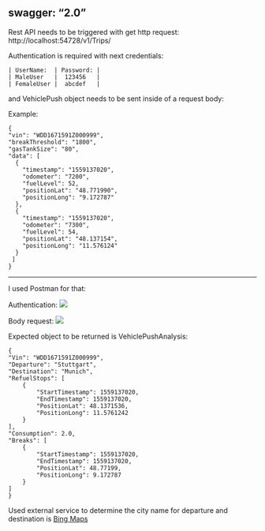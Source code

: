 swagger: “2.0”
----

Rest API needs to be triggered with get http request: http://localhost:54728/v1/Trips/

Authentication is required with next credentials:

    | UserName:  | Password: |    
    | MaleUser   |  123456   |
    | FemaleUser |  abcdef   |

and VehiclePush object needs to be sent inside of a request body:

Example:

    {
    "vin": "WDD1671591Z000999",
    "breakThreshold": "1800",
    "gasTankSize": "80",
    "data": [
      {
        "timestamp": "1559137020",
        "odometer": "7200",
        "fuelLevel": 52,
        "positionLat": "48.771990",
        "positionLong": "9.172787"
      },
      {
        "timestamp": "1559137020",
        "odometer": "7300",
        "fuelLevel": 54,
        "positionLat": "48.137154",
        "positionLong": "11.576124"
      }
     ]
    }

----
I used Postman for that:

Authentication:
![](https://github.com/nadjbabidaniel/BasicAuthenticationWEBAPI/blob/master/Image1.png)


Body request:
![](https://github.com/nadjbabidaniel/BasicAuthenticationWEBAPI/blob/master/Image2.png)

Expected object to be returned is VehiclePushAnalysis:

    {
    "Vin": "WDD1671591Z000999",
    "Departure": "Stuttgart",
    "Destination": "Munich",
    "RefuelStops": [
        {
            "StartTimestamp": 1559137020,
            "EndTimestamp": 1559137020,
            "PositionLat": 48.1371536,
            "PositionLong": 11.5761242
        }
    ],
    "Consumption": 2.0,
    "Breaks": [
        {
            "StartTimestamp": 1559137020,
            "EndTimestamp": 1559137020,
            "PositionLat": 48.77199,
            "PositionLong": 9.172787
        }
    ]
    }

Used external service to determine the city name for departure and destination is [Bing Maps][id/name] 

[id/name]: https://www.bingmapsportal.com/






